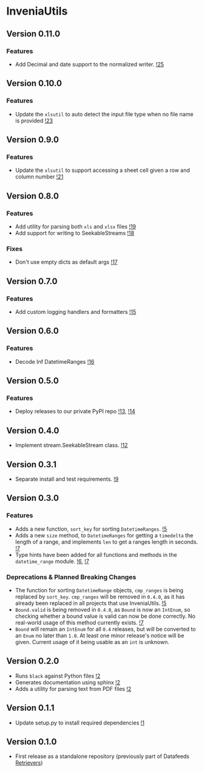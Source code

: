 # InveniaUtils

## Version 0.11.0

### Features

 * Add Decimal and date support to the normalized writer. [!25](https://gitlab.invenia.ca/invenia/inveniautils/-/merge_requests/25)
	
## Version 0.10.0

### Features

 * Update the `xlsutil` to auto detect the input file type when no file name is provided [!23](https://gitlab.invenia.ca/invenia/inveniautils/-/merge_requests/23)

## Version 0.9.0

### Features

 * Update the `xlsutil` to support accessing a sheet cell given a row and column number [!21](https://gitlab.invenia.ca/invenia/inveniautils/-/merge_requests/21)

## Version 0.8.0

### Features

 * Add utility for parsing both `xls` and `xlsx` files [!19](https://gitlab.invenia.ca/invenia/inveniautils/-/merge_requests/19)
 * Add support for writing to SeekableStreams [!18](https://gitlab.invenia.ca/invenia/inveniautils/-/merge_requests/18)

### Fixes

  * Don't use empty dicts as default args [!17](https://gitlab.invenia.ca/invenia/inveniautils/-/merge_requests/17)

## Version 0.7.0

### Features

  * Add custom logging handlers and formatters [!15](https://gitlab.invenia.ca/invenia/inveniautils/-/merge_requests/15)	

## Version 0.6.0

### Features

  * Decode Inf DatetimeRanges [!16](https://gitlab.invenia.ca/invenia/inveniautils/-/merge_requests/16)

## Version 0.5.0

### Features

  * Deploy releases to our private PyPI repo [!13](https://gitlab.invenia.ca/invenia/inveniautils/-/merge_requests/13), [!14](https://gitlab.invenia.ca/invenia/inveniautils/-/merge_requests/14)

## Version 0.4.0

  * Implement stream.SeekableStream class.
    [!12](https://gitlab.invenia.ca/invenia/inveniautils/-/merge_requests/12)

## Version 0.3.1

  * Separate install and test requirements.
    [!9](https://gitlab.invenia.ca/invenia/inveniautils/-/merge_requests/9)

## Version 0.3.0

### Features

  * Adds a new function, `sort_key` for sorting `DatetimeRanges`.
    [!5](https://gitlab.invenia.ca/invenia/inveniautils/-/merge_requests/5)
  * Adds a new `size` method, to `DatetimeRanges` for getting a `timedelta` the length of a range, and implements `len` to get a ranges length in seconds.
    [!7](https://gitlab.invenia.ca/invenia/inveniautils/-/merge_requests/7)
  * Type hints have been added for all functions and methods in the `datetime_range` module.
    [!6](https://gitlab.invenia.ca/invenia/inveniautils/-/merge_requests/6), [!7](https://gitlab.invenia.ca/invenia/inveniautils/-/merge_requests/7)

### Deprecations & Planned Breaking Changes

  * The function for sorting `DatetimeRange` objects, `cmp_ranges` is being replaced by `sort_key`.
    `cmp_ranges` will be removed in `0.4.0`, as it has already been replaced in all projects that use InveniaUtils.
    [!5](https://gitlab.invenia.ca/invenia/inveniautils/-/merge_requests/5)
  * `Bound.valid` is being removed in `0.4.0`, as `Bound` is now an `IntEnum`, so checking whether a bound value is valid can now be done correctly.
    No real-world usage of this method currently exists.
    [!7](https://gitlab.invenia.ca/invenia/inveniautils/-/merge_requests/7)
  * `Bound` will remain an `IntEnum` for all `0.4` releases, but will be converted to an `Enum` no later than `1.0`.
     At least one minor release's notice will be given.
     Current usage of it being usable as an `int` is unknown.

## Version 0.2.0

  * Runs `black` against Python files [!2](https://gitlab.invenia.ca/invenia/inveniautils/-/merge_requests/2)
  * Generates documentation using sphinx [!2](https://gitlab.invenia.ca/invenia/inveniautils/-/merge_requests/2)
  * Adds a utility for parsing text from PDF files [!2](https://gitlab.invenia.ca/invenia/inveniautils/-/merge_requests/2)

## Version 0.1.1

  * Update setup.py to install required dependencies [!1](https://gitlab.invenia.ca/invenia/inveniautils/-/merge_requests/1)

## Version 0.1.0

  * First release as a standalone repository (previously part of Datafeeds [Retrievers](https://gitlab.invenia.ca/invenia/Datafeeds/Retrievers))
